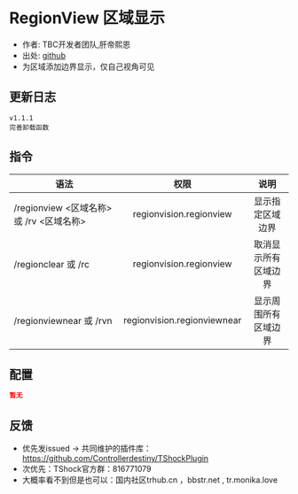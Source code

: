 # RegionView 区域显示

- 作者: TBC开发者团队,肝帝熙恩
- 出处: [github](https://github.com/RenderBr/RegionView)
- 为区域添加边界显示，仅自己视角可见

## 更新日志

```
v1.1.1
完善卸载函数
```

## 指令

| 语法           |        权限         |   说明   |
| -------------- | :-----------------: | :------: |
| /regionview <区域名称> 或 /rv <区域名称> | regionvision.regionview   | 显示指定区域边界|
| /regionclear 或 /rc | regionvision.regionview   | 取消显示所有区域边界|
| /regionviewnear 或 /rvn | regionvision.regionviewnear   | 显示周围所有区域边界|

## 配置

```json
暂无
```
## 反馈
- 优先发issued -> 共同维护的插件库：https://github.com/Controllerdestiny/TShockPlugin
- 次优先：TShock官方群：816771079
- 大概率看不到但是也可以：国内社区trhub.cn ，bbstr.net , tr.monika.love